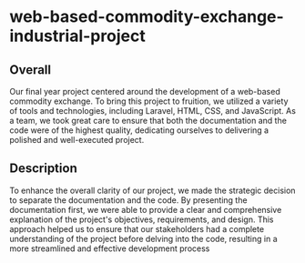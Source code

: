 # web-based-commodity-exchange-industrial-project

## Overall 
Our final year project centered around the development of a web-based commodity exchange. To bring this project to fruition, we utilized a variety of tools and technologies, including Laravel, HTML, CSS, and JavaScript. As a team, we took great care to ensure that both the documentation and the code were of the highest quality, dedicating ourselves to delivering a polished and well-executed project.

## Description
To enhance the overall clarity of our project, we made the strategic decision to separate the documentation and the code. By presenting the documentation first, we were able to provide a clear and comprehensive explanation of the project's objectives, requirements, and design. This approach helped us to ensure that our stakeholders had a complete understanding of the project before delving into the code, resulting in a more streamlined and effective development process
